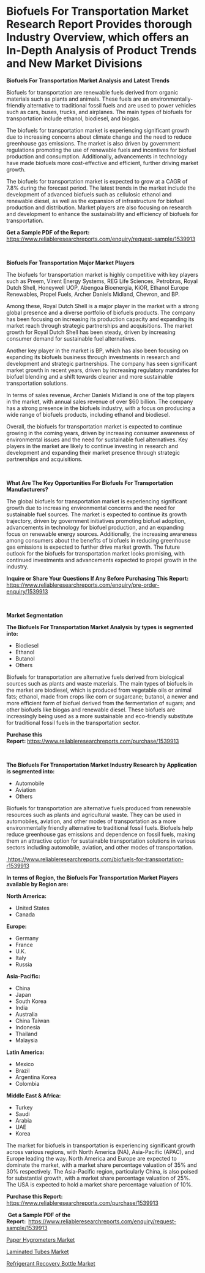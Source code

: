 <p><h1>Biofuels For Transportation Market Research Report Provides thorough Industry Overview, which offers an In-Depth Analysis of Product Trends and New Market Divisions</h1></p><p><strong>Biofuels For Transportation Market Analysis and Latest Trends</strong></p>
<p><p>Biofuels for transportation are renewable fuels derived from organic materials such as plants and animals. These fuels are an environmentally-friendly alternative to traditional fossil fuels and are used to power vehicles such as cars, buses, trucks, and airplanes. The main types of biofuels for transportation include ethanol, biodiesel, and biogas.</p><p>The biofuels for transportation market is experiencing significant growth due to increasing concerns about climate change and the need to reduce greenhouse gas emissions. The market is also driven by government regulations promoting the use of renewable fuels and incentives for biofuel production and consumption. Additionally, advancements in technology have made biofuels more cost-effective and efficient, further driving market growth.</p><p>The biofuels for transportation market is expected to grow at a CAGR of 7.8% during the forecast period. The latest trends in the market include the development of advanced biofuels such as cellulosic ethanol and renewable diesel, as well as the expansion of infrastructure for biofuel production and distribution. Market players are also focusing on research and development to enhance the sustainability and efficiency of biofuels for transportation.</p></p>
<p><strong>Get a Sample PDF of the Report:&nbsp;</strong> <a href="https://www.reliableresearchreports.com/enquiry/request-sample/1539913">https://www.reliableresearchreports.com/enquiry/request-sample/1539913</a></p>
<p>&nbsp;</p>
<p><strong>Biofuels For Transportation Major Market Players</strong></p>
<p><p>The biofuels for transportation market is highly competitive with key players such as Preem, Virent Energy Systems, REG Life Sciences, Petrobras, Royal Dutch Shell, Honeywell UOP, Abengoa Bioenergia, KiOR, Ethanol Europe Renewables, Propel Fuels, Archer Daniels Midland, Chevron, and BP. </p><p>Among these, Royal Dutch Shell is a major player in the market with a strong global presence and a diverse portfolio of biofuels products. The company has been focusing on increasing its production capacity and expanding its market reach through strategic partnerships and acquisitions. The market growth for Royal Dutch Shell has been steady, driven by increasing consumer demand for sustainable fuel alternatives.</p><p>Another key player in the market is BP, which has also been focusing on expanding its biofuels business through investments in research and development and strategic partnerships. The company has seen significant market growth in recent years, driven by increasing regulatory mandates for biofuel blending and a shift towards cleaner and more sustainable transportation solutions.</p><p>In terms of sales revenue, Archer Daniels Midland is one of the top players in the market, with annual sales revenue of over $60 billion. The company has a strong presence in the biofuels industry, with a focus on producing a wide range of biofuels products, including ethanol and biodiesel.</p><p>Overall, the biofuels for transportation market is expected to continue growing in the coming years, driven by increasing consumer awareness of environmental issues and the need for sustainable fuel alternatives. Key players in the market are likely to continue investing in research and development and expanding their market presence through strategic partnerships and acquisitions.</p></p>
<p>&nbsp;</p>
<p><strong>What Are The Key Opportunities For Biofuels For Transportation Manufacturers?</strong></p>
<p><p>The global biofuels for transportation market is experiencing significant growth due to increasing environmental concerns and the need for sustainable fuel sources. The market is expected to continue its growth trajectory, driven by government initiatives promoting biofuel adoption, advancements in technology for biofuel production, and an expanding focus on renewable energy sources. Additionally, the increasing awareness among consumers about the benefits of biofuels in reducing greenhouse gas emissions is expected to further drive market growth. The future outlook for the biofuels for transportation market looks promising, with continued investments and advancements expected to propel growth in the industry.</p></p>
<p><strong>Inquire or Share Your Questions If Any Before Purchasing This Report:</strong> <a href="https://www.reliableresearchreports.com/enquiry/pre-order-enquiry/1539913">https://www.reliableresearchreports.com/enquiry/pre-order-enquiry/1539913</a></p>
<p>&nbsp;</p>
<p><strong>Market Segmentation</strong></p>
<p><strong>The Biofuels For Transportation Market Analysis by types is segmented into:</strong></p>
<p><ul><li>Biodiesel</li><li>Ethanol</li><li>Butanol</li><li>Others</li></ul></p>
<p><p>Biofuels for transportation are alternative fuels derived from biological sources such as plants and waste materials. The main types of biofuels in the market are biodiesel, which is produced from vegetable oils or animal fats; ethanol, made from crops like corn or sugarcane; butanol, a newer and more efficient form of biofuel derived from the fermentation of sugars; and other biofuels like biogas and renewable diesel. These biofuels are increasingly being used as a more sustainable and eco-friendly substitute for traditional fossil fuels in the transportation sector.</p></p>
<p><strong>Purchase this Report:&nbsp;</strong><a href="https://www.reliableresearchreports.com/purchase/1539913">https://www.reliableresearchreports.com/purchase/1539913</a></p>
<p>&nbsp;</p>
<p><strong>The Biofuels For Transportation Market Industry Research by Application is segmented into:</strong></p>
<p><ul><li>Automobile</li><li>Aviation</li><li>Others</li></ul></p>
<p><p>Biofuels for transportation are alternative fuels produced from renewable resources such as plants and agricultural waste. They can be used in automobiles, aviation, and other modes of transportation as a more environmentally friendly alternative to traditional fossil fuels. Biofuels help reduce greenhouse gas emissions and dependence on fossil fuels, making them an attractive option for sustainable transportation solutions in various sectors including automobile, aviation, and other modes of transportation.</p></p>
<p><a href="https://www.reliableresearchreports.com/biofuels-for-transportation-r1539913">&nbsp;https://www.reliableresearchreports.com/biofuels-for-transportation-r1539913</a></p>
<p><strong>In terms of Region, the Biofuels For Transportation Market Players available by Region are:</strong></p>
<p>
    <p> <strong> North America: </strong>
        <ul>
            <li>United States</li>
            <li>Canada</li>
        </ul>
        </p> 
    <p> <strong> Europe: </strong>
        <ul>
            <li>Germany</li>
            <li>France</li>
            <li>U.K.</li>
            <li>Italy</li>
            <li>Russia</li>
        </ul>
        </p> 
    <p> <strong> Asia-Pacific: </strong>
        <ul>
            <li>China</li>
            <li>Japan</li>
            <li>South Korea</li>
            <li>India</li>
            <li>Australia</li>
            <li>China Taiwan</li>
            <li>Indonesia</li>
            <li>Thailand</li>
            <li>Malaysia</li>
        </ul>
        </p> 
    <p> <strong> Latin America: </strong>
        <ul>
            <li>Mexico</li>
            <li>Brazil</li>
            <li>Argentina Korea</li>
            <li>Colombia</li>
        </ul>
        </p> 
    <p> <strong> Middle East & Africa: </strong>
        <ul>
            <li>Turkey</li>
            <li>Saudi</li>
            <li>Arabia</li>
            <li>UAE</li>
            <li>Korea</li>
        </ul>
    </p>
    </p>
<p><p>The market for biofuels in transportation is experiencing significant growth across various regions, with North America (NA), Asia-Pacific (APAC), and Europe leading the way. North America and Europe are expected to dominate the market, with a market share percentage valuation of 35% and 30% respectively. The Asia-Pacific region, particularly China, is also poised for substantial growth, with a market share percentage valuation of 25%. The USA is expected to hold a market share percentage valuation of 10%.</p></p>
<p><strong>Purchase this Report: </strong><a href="https://www.reliableresearchreports.com/purchase/1539913">https://www.reliableresearchreports.com/purchase/1539913</a></p>
<p>&nbsp;<strong>Get a Sample PDF of the Report:&nbsp;&nbsp;</strong><a href="https://www.reliableresearchreports.com/enquiry/request-sample/1539913">https://www.reliableresearchreports.com/enquiry/request-sample/1539913</a></p>
<p><strong></strong></p>
<p><p><a href="https://issuu.com/reportprime-2/docs/paper-hygrometers-market-size-2030.pptx">Paper Hygrometers Market</a></p><p><a href="https://github.com/rakibtthstu9900/Market-Research-Report-List-1/blob/main/laminated-tubes-market.md">Laminated Tubes Market</a></p><p><a href="https://github.com/ChiragRp1/Market-Research-Report-List-5/blob/main/refrigerant-recovery-bottle-market.md">Refrigerant Recovery Bottle Market</a></p></p>